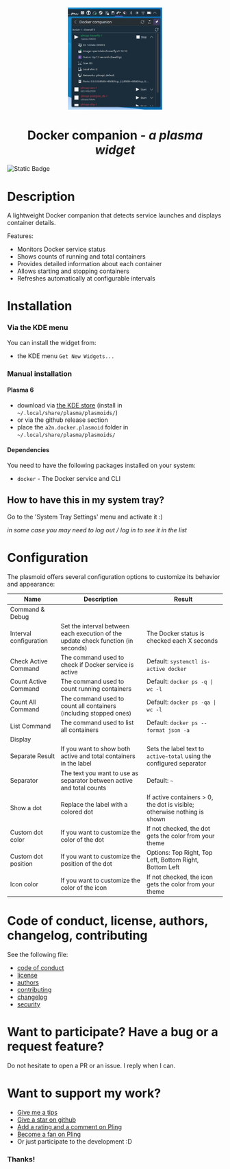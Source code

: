 <p align="center">
  <a href="https://www.pling.com/p/2309112/">
    <img alt="DockerCompanion" src="assets/screenshot.png" width="220"/>
  </a>
</p>
<h1 align="center">Docker companion <i>- a plasma widget</i></h1>

<img alt="Static Badge" src="https://img.shields.io/badge/Still_maintened-Yes_%3A)-green">

# Description

A lightweight Docker companion that detects service launches and displays container details.

Features:
- Monitors Docker service status
- Shows counts of running and total containers
- Provides detailed information about each container
- Allows starting and stopping containers
- Refreshes automatically at configurable intervals

# Installation

### Via the KDE menu

You can install the widget from:
- the KDE menu `Get New Widgets...`

### Manual installation
#### Plasma 6
- download via [the KDE store](https://www.pling.com/p/2309112/) (install in `~/.local/share/plasma/plasmoids/`)
- or via the github release section
- place the `a2n.docker.plasmoid` folder in `~/.local/share/plasma/plasmoids/`

#### Dependencies
You need to have the following packages installed on your system:
- `docker` - The Docker service and CLI

## How to have this in my system tray?
Go to the 'System Tray Settings' menu and activate it :)

*in some case you may need to log out / log in to see it in the list*

# Configuration

The plasmoid offers several configuration options to customize its behavior and appearance:

| Name                   | Description                                                                                       | Result                                                                                 |
|------------------------|---------------------------------------------------------------------------------------------------|----------------------------------------------------------------------------------------|
| Command & Debug        |                                                                                                   |                                                                                        |
| Interval configuration | Set the interval between each execution of the update check function (in seconds)                 | The Docker status is checked each X seconds                                             |
| Check Active Command   | The command used to check if Docker service is active                                             | Default: `systemctl is-active docker`                                                  |
| Count Active Command   | The command used to count running containers                                                      | Default: `docker ps -q \| wc -l`                                                       |
| Count All Command      | The command used to count all containers (including stopped ones)                                 | Default: `docker ps -qa \| wc -l`                                                      |
| List Command           | The command used to list all containers                                                           | Default: `docker ps --format json -a`                                                  |
| Display                |                                                                                                   |                                                                                        |
| Separate Result        | If you want to show both active and total containers in the label                                 | Sets the label text to `active~total` using the configured separator                   |
| Separator              | The text you want to use as separator between active and total counts                             | Default: `~`                                                                           |
| Show a dot             | Replace the label with a colored dot                                                              | If active containers > 0, the dot is visible; otherwise nothing is shown               |
| Custom dot color       | If you want to customize the color of the dot                                                     | If not checked, the dot gets the color from your theme                                 |
| Custom dot position    | If you want to customize the position of the dot                                                  | Options: Top Right, Top Left, Bottom Right, Bottom Left                                |
| Icon color             | If you want to customize the color of the icon                                                    | If not checked, the icon gets the color from your theme                                |

# Code of conduct, license, authors, changelog, contributing

See the following file:
- [code of conduct](CODE_OF_CONDUCT.md)
- [license](LICENSE)
- [authors](AUTHORS)
- [contributing](CONTRIBUTING.md)
- [changelog](CHANGELOG)
- [security](SECURITY.md)

# Want to participate? Have a bug or a request feature?

Do not hesitate to open a PR or an issue. I reply when I can.

# Want to support my work?

- [Give me a tips](https://ko-fi.com/a2n00)
- [Give a star on github](https://github.com/bouteillerAlan/dockercompanion)
- [Add a rating and a comment on Pling](https://www.pling.com/p/)
- [Become a fan on Pling](https://www.pling.com/p/)
- Or just participate to the development :D

### Thanks!
